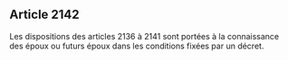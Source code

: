 Article 2142
----
Les dispositions des articles 2136 à 2141 sont portées à la connaissance des
époux ou futurs époux dans les conditions fixées par un décret.
